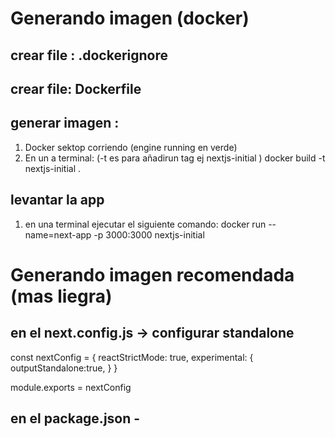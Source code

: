 # Generando imagen (docker)

## crear file : .dockerignore

## crear file: Dockerfile

## generar imagen :

1. Docker sektop corriendo (engine running en verde)
2. En un a terminal: (-t es para añadirun tag ej nextjs-initial )
   docker build -t nextjs-initial .

## levantar la app

1. en una terminal ejecutar el siguiente comando:
   docker run --name=next-app -p 3000:3000 nextjs-initial

# Generando imagen recomendada (mas liegra)

## en el next.config.js -> configurar standalone

const nextConfig = {
reactStrictMode: true,
experimental: {
outputStandalone:true,
}
}

module.exports = nextConfig

## en el package.json - <script start> configurar puerto:

"start":"next start -p ${PORT:=300}"
